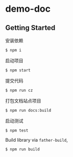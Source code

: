 # demo-doc

## Getting Started

安装依赖

```bash
$ npm i
```

启动项目

```bash
$ npm start
```

提交代码

```bash
$ npm run cz
```

打包文档站点项目

```bash
$ npm run docs:build
```

启动测试

```bash
$ npm test
```

Build library via `father-build`,

```bash
$ npm run build
```
